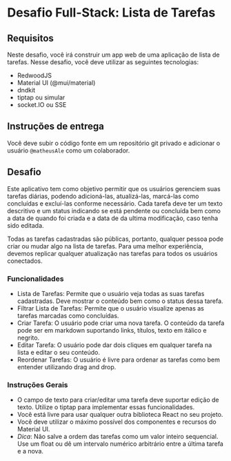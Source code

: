 # Desafio Full-Stack: Lista de Tarefas

## Requisitos

Neste desafio, você irá construir um app web de uma aplicação de lista de tarefas. Nesse desafio, você deve utilizar as seguintes tecnologias:

- RedwoodJS
- Material UI (@mui/material)
- dndkit
- tiptap ou simular
- socket.IO ou SSE


## Instruções de entrega

Você deve subir o código fonte em um repositório git privado e adicionar o usuário `@matheusAle` como um colaborador.


## Desafio

Este aplicativo tem como objetivo permitir que os usuários gerenciem suas tarefas diárias, podendo adicioná-las, atualizá-las, marcá-las como concluídas e excluí-las conforme necessário. Cada tarefa deve ter um texto descritivo e um status indicando se está pendente ou concluída bem como a data de quando foi criada e a data de da ultima modificação, caso tenha sido editada. 

Todas as tarefas cadastradas são públicas, portanto, qualquer pessoa pode criar ou mudar algo na lista de tarefas. Para uma melhor experiência, devemos replicar qualquer atualização nas tarefas para todos os usuários conectados.

### Funcionalidades

- Lista de Tarefas: Permite que o usuário veja todas as suas tarefas cadastradas. Deve mostrar o conteúdo bem como o status dessa tarefa.
- Filtrar Lista de Tarefas: Permite que o usuário visualize apenas as tarefas marcadas como concluídas.
- Criar Tarefa: O usuário pode criar uma nova tarefa. O conteúdo da tarefa pode ser em markdown suportando links, títulos, texto em itálico e negrito.
- Editar Tarefa: O usuário pode dar dois cliques em qualquer tarefa na lista e editar o seu conteúdo.
- Reordenar Tarefas: O usuário é livre para ordenar as tarefas como bem entender utilizando drag and drop.

### Instruções Gerais

- O campo de texto para criar/editar uma tarefa deve suportar edição de texto. Utilize o tiptap para implementar essas funcionalidades.
- Você está livre para usar qualquer outra biblioteca React no seu projeto.
- Você deve utilizar o máximo possível dos componentes e recursos do Material UI.
- *Dica*: Não salve a ordem das tarefas como um valor inteiro sequencial. Use um float ou dê um intervalo numérico arbitrário entre a última tarefa e a nova.
